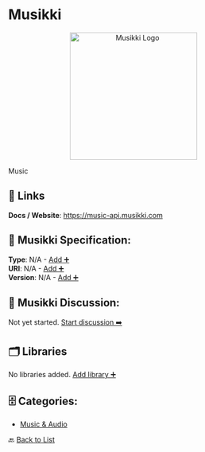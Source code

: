 # Musikki
<p align="center">
    <img width="256" src="https://raw.githubusercontent.com/apis-list/apis-list/main/apis/musikki/logo_256x256.png" alt="Musikki Logo"/>
</p>
Music

##  🔗 Links
**Docs / Website**: https://music-api.musikki.com

## 🧬 Musikki Specification:
**Type**: N/A - [Add ➕](https://github.com/apis-list/apis-list/edit/main/apis.yaml#L12732)  
**URI**: N/A - [Add ➕](https://github.com/apis-list/apis-list/edit/main/apis.yaml#L12732)  
**Version**: N/A - [Add ➕](https://github.com/apis-list/apis-list/edit/main/apis.yaml#L12732)

## 💬 Musikki Discussion:
Not yet started. [Start discussion ➡️](https://github.com/apis-list/apis-list/discussions/new)

## 🗂️ Libraries

No libraries added. [Add library ➕](https://github.com/apis-list/apis-list/edit/main/apis.yaml#L12732)    


## 🗄️ Categories:
- [Music & Audio](https://github.com/apis-list/apis-list#music--audio-)

🔙  [Back to List](https://github.com/apis-list/apis-list)
